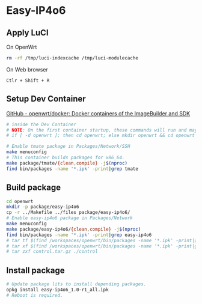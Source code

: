 # Easy-IP4o6

## Apply LuCI

On OpenWrt

```bash
rm -rf /tmp/luci-indexcache /tmp/luci-modulecache
```

On Web browser

`Ctlr + Shift + R`

## Setup Dev Container

[GitHub - openwrt/docker: Docker containers of the ImageBuilder and SDK](https://github.com/openwrt/docker)

```bash
# inside the Dev Container
# NOTE: On the first container startup, these commands will run and may take up to 30 minutes to complete.
# if [ -d openwrt ]; then cd openwrt; else mkdir openwrt && cd openwrt && /builder/setup.sh; fi && ./scripts/feeds update -a && ./scripts/feeds install -a

# Enable tmate package in Packages/Network/SSH
make menuconfig
# This container builds packages for x86_64.
make package/tmate/{clean,compile} -j$(nproc)
find bin/packages -name '*.ipk' -print|grep tmate
```

## Build package

```bash
cd openwrt
mkdir -p package/easy-ip4o6
cp -r ../Makefile ../files package/easy-ip4o6/
# Enable easy-ip4o6 package in Packages/Network
make menuconfig
make package/easy-ip4o6/{clean,compile} -j$(nproc)
find bin/packages -name '*.ipk' -print|grep easy-ip4o6
# tar tf $(find /workspaces/openwrt/bin/packages -name '*.ipk' -print|grep easy-ip4o6)
# tar xf $(find /workspaces/openwrt/bin/packages -name '*.ipk' -print|grep easy-ip4o6) ./control.tar.gz
# tar zxf control.tar.gz ./control
```

## Install package

```bash
# Update package lits to install depending packages.
opkg install easy-ip4o6_1.0-r1_all.ipk
# Reboot is required.
```
